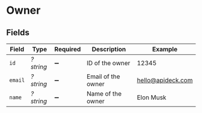 # Owner


## Fields

| Field              | Type               | Required           | Description        | Example            |
| ------------------ | ------------------ | ------------------ | ------------------ | ------------------ |
| `id`               | *?string*          | :heavy_minus_sign: | ID of the owner    | 12345              |
| `email`            | *?string*          | :heavy_minus_sign: | Email of the owner | hello@apideck.com  |
| `name`             | *?string*          | :heavy_minus_sign: | Name of the owner  | Elon Musk          |